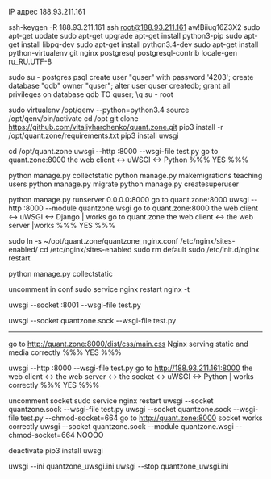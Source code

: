 IP адрес	188.93.211.161

ssh-keygen -R 188.93.211.161
ssh root@188.93.211.161
aw!Biiug16Z3X2
sudo apt-get update
sudo apt-get upgrade
apt-get install python3-pip
sudo apt-get install libpq-dev
sudo apt-get install python3.4-dev
sudo apt-get install python-virtualenv git nginx postgresql postgresql-contrib
locale-gen ru_RU.UTF-8

sudo su - postgres
psql
create user "quser" with password '4203';
create database "qdb" owner "quser";
alter user quser createdb;
grant all privileges on database qdb TO quser;
\q
su - root

sudo virtualenv /opt/qenv --python=python3.4
source /opt/qenv/bin/activate
cd /opt
git clone https://github.com/vitaliyharchenko/quant.zone.git
pip3 install -r /opt/quant.zone/requirements.txt
pip3 install uwsgi


cd /opt/quant.zone
uwsgi --http :8000 --wsgi-file test.py
go to quant.zone:8000
the web client <-> uWSGI <-> Python
%%% YES %%%

python manage.py collectstatic
python manage.py makemigrations teaching users
python manage.py migrate
python manage.py createsuperuser

python manage.py runserver 0.0.0.0:8000
go to quant.zone:8000
uwsgi --http :8000 --module quantzone.wsgi
go to quant.zone:8000
the web client <-> uWSGI <-> Django | works
go to quant.zone
the web client <-> the web server |works
%%% YES %%%


sudo ln -s ~/opt/quant.zone/quantzone_nginx.conf /etc/nginx/sites-enabled/
cd /etc/nginx/sites-enabled
sudo rm default
sudo /etc/init.d/nginx restart

python manage.py collectstatic

uncomment in conf
sudo service nginx restart
nginx -t


uwsgi --socket :8001 --wsgi-file test.py


uwsgi --socket quantzone.sock --wsgi-file test.py

----------------------

go to http://quant.zone:8000/dist/css/main.css
Nginx serving static and media correctly
%%% YES %%%

uwsgi --http :8000 --wsgi-file test.py
go to http://188.93.211.161:8000
the web client <-> the web server <-> the socket <-> uWSGI <-> Python | works correctly
%%% YES %%%

uncomment socket
sudo service nginx restart
uwsgi --socket quantzone.sock --wsgi-file test.py
uwsgi --socket quantzone.sock --wsgi-file test.py --chmod-socket=664
go to http://quant.zone:8000
socket works correctly
uwsgi --socket quantzone.sock --module quantzone.wsgi --chmod-socket=664
NOOOO


deactivate
pip3 install uwsgi

uwsgi --ini quantzone_uwsgi.ini
uwsgi --stop quantzone_uwsgi.ini